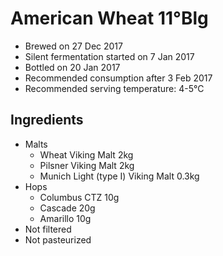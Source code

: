 # American Wheat 11°Blg

  * Brewed on 27 Dec 2017
  * Silent fermentation started on 7 Jan 2017
  * Bottled on 20 Jan 2017
  * Recommended consumption after 3 Feb 2017
  * Recommended serving temperature: 4-5°C

## Ingredients

  * Malts
    * Wheat Viking Malt 2kg
    * Pilsner Viking Malt 2kg
    * Munich Light (type I) Viking Malt 0.3kg
  * Hops
    * Columbus CTZ 10g 
    * Cascade 20g
    * Amarillo 10g
  * Not filtered
  * Not pasteurized

